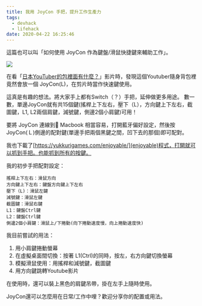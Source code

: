 ```yaml
---
title: 我用 JoyCon 手把，提升工作生產力
tags:
  - devhack
  - lifehack
date: 2020-04-22 16:25:46
---
```


這篇也可以叫「如何使用 JoyCon 作為鍵盤/滑鼠快捷鍵來輔助工作」。

[![](http://img.youtube.com/vi/f6B_jJRWung/0.jpg)](http://www.youtube.com/watch?v=f6B_jJRWung "")

在看「[日本YouTuber的包裡面有什麼？](https://www.youtube.com/watch?v=f6B_jJRWung)」影片時，發現這個Youtuber隨身背包裡竟然會放一個 JoyCon(L)，在剪片時當作快速鍵使用。

這真是有趣的想法。將大家手上都有Switch（？）手把，延伸做更多用途。
數一數，單邊JoyCon就有共15個鍵(搖桿上下左右，壓下（L），方向鍵上下左右，截圖鍵，L1, L2兩個肩鍵，減號鍵，側邊2個小肩鍵)可用！

要將 JoyCon 連線到 Macbook 相當容易，打開藍牙偏好設定，然後按JoyCon(Ｌ)側邊的配對鍵(單邊手把兩個黑鍵之間，凹下去的那個)即可配對。

我也下載了[https://yukkurigames.com/enjoyable/](enjoyable)程式，打開就可以抓到手把。也能抓到所有的按鍵。

我的初步手把配對設定：

```
搖桿上下左右：滑鼠方向
方向鍵上下左右：鍵盤方向鍵上下左右
壓下（L)：滑鼠左鍵
減號鍵：滑鼠左鍵
截圖鍵：滑鼠右鍵
L1：鍵盤Ctrl鍵
L2：鍵盤Ctrl鍵
側邊2個小肩鍵：滑鼠上/下捲動(向下捲動速度慢，向上捲動速度快)
```

我目前嘗試的用法：

1. 用小肩鍵捲動螢幕
1. 在虛擬桌面間切換：按著 L1(Ctrl)的同時，按左，右方向鍵切換螢幕
1. 模擬滑鼠使用：用搖桿和減號鍵，截圖鍵
1. 用方向鍵跳轉Youtube影片

在使用時，還可以裝上黑色的肩鍵吊帶，掛在左手上隨時使用。

JoyCon還可以怎麼用在日常/工作中哩？歡迎分享你的配置或用法。
